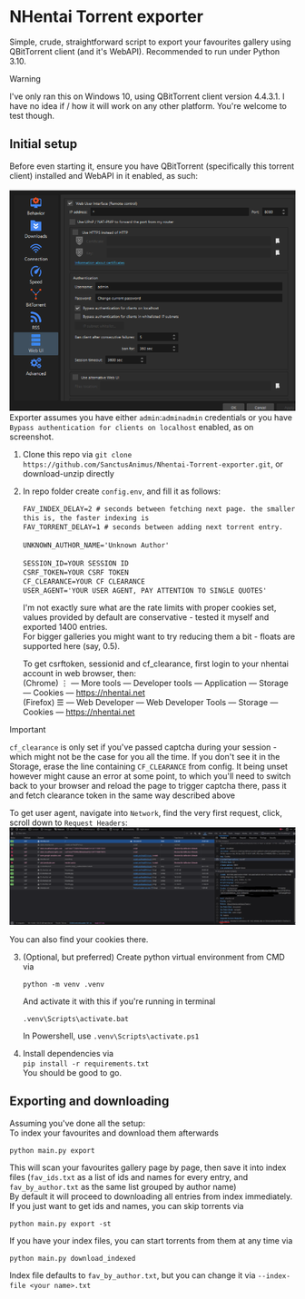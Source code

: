 # NHentai Torrent exporter
Simple, crude, straightforward script to export your favourites gallery using QBitTorrent client (and it's WebAPI).
Recommended to run under Python 3.10.

> [!WARNING]  
> I've only ran this on Windows 10, using QBitTorrent client version 4.4.3.1. I have no idea if / how it will work on any other platform. You're welcome to test though.

## Initial setup
Before even starting it, ensure you have QBitTorrent (specifically this torrent client) installed and WebAPI in it enabled, as such:  

![img.png](img.png)
Exporter assumes you have either `admin`:`adminadmin` credentials or you have `Bypass authentication for clients on localhost` enabled, as on screenshot.

1. Clone this repo via `git clone https://github.com/SanctusAnimus/Nhentai-Torrent-exporter.git`, or download-unzip directly
2. In repo folder create `config.env`, and fill it as follows:
    ```env
    FAV_INDEX_DELAY=2 # seconds between fetching next page. the smaller this is, the faster indexing is
    FAV_TORRENT_DELAY=1 # seconds between adding next torrent entry. 
    
    UNKNOWN_AUTHOR_NAME='Unknown Author'
    
    SESSION_ID=YOUR SESSION ID
    CSRF_TOKEN=YOUR CSRF TOKEN
    CF_CLEARANCE=YOUR CF CLEARANCE
    USER_AGENT='YOUR USER AGENT, PAY ATTENTION TO SINGLE QUOTES'
    ```
    I'm not exactly sure what are the rate limits with proper cookies set, values provided by default are conservative - tested it myself and exported 1400 entries.  
    For bigger galleries you might want to try reducing them a bit - floats are supported here (say, 0.5).
    
    To get csrftoken, sessionid and cf_clearance, first login to your nhentai account in web browser, then:  
    (Chrome) ⋮ — More tools — Developer tools — Application — Storage — Cookies — https://nhentai.net  
    (Firefox) ☰ — Web Developer — Web Developer Tools — Storage — Cookies — https://nhentai.net  

> [!IMPORTANT]  
> `cf_clearance` is only set if you've passed captcha during your session - which might not be the case for you all the time.
> If you don't see it in the Storage, erase the line containing `CF_CLEARANCE` from config. 
> It being unset however might cause an error at some point, to which you'll need to switch back to your browser and reload the page to trigger captcha there, pass it and fetch clearance token in the same way described above

To get user agent, navigate into `Network`, find the very first request, click, scroll down to `Request Headers`:  
    ![img_1.png](img_1.png)

You can also find your cookies there.

3. (Optional, but preferred) Create python virtual environment from CMD via
    ```
    python -m venv .venv
    ```
    And activate it with this if you're running in terminal
    ```
    .venv\Scripts\activate.bat
    ```
    In Powershell, use `.venv\Scripts\activate.ps1`  

4. Install dependencies via  
```pip install -r requirements.txt```  
You should be good to go.

## Exporting and downloading
Assuming you've done all the setup:  
To index your favourites and download them afterwards  
```
python main.py export
```
This will scan your favourites gallery page by page, then save it into index files (`fav_ids.txt` as a list of ids and names for every entry, and `fav_by_author.txt` as the same list grouped by author name)  
By default it will proceed to downloading all entries from index immediately.  
If you just want to get ids and names, you can skip torrents via  
```
python main.py export -st
```

If you have your index files, you can start torrents from them at any time via
```
python main.py download_indexed
```

Index file defaults to `fav_by_author.txt`, but you can change it via `--index-file <your name>.txt`
